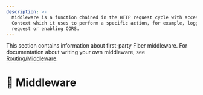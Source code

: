 ```yaml
---
description: >-
  Middleware is a function chained in the HTTP request cycle with access to the
  Context which it uses to perform a specific action, for example, logging every
  request or enabling CORS.
---
```


This section contains information about first-party Fiber middleware. For documentation about writing your own middleware, see [Routing/Middleware](/guide/routing#middleware).

# 🧬 Middleware

